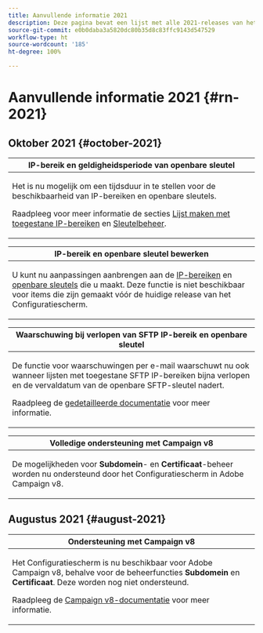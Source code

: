 ```yaml
---
title: Aanvullende informatie 2021
description: Deze pagina bevat een lijst met alle 2021-releases van het Configuratiescherm.
source-git-commit: e0b0daba3a5820dc80b35d8c83ffc9143d547529
workflow-type: ht
source-wordcount: '185'
ht-degree: 100%

---
```


# Aanvullende informatie 2021 {#rn-2021}

## Oktober 2021 {#october-2021}

<table>
<thead>
<tr>
<th><strong>IP-bereik en geldigheidsperiode van openbare sleutel</strong><br/></th>
</tr>
</thead>
<tbody>
<tr>
<td>
<p>Het is nu mogelijk om een tijdsduur in te stellen voor de beschikbaarheid van IP-bereiken en openbare sleutels. </p><p>Raadpleeg voor meer informatie de secties <a href="../sftp/using/ip-range-allow-listing.md#adding-ip-addresses-allow-list">Lijst maken met toegestane IP-bereiken</a> en <a href="../sftp/using/key-management.md#installing-ssh-key">Sleutelbeheer</a>.</p>
</td>
</tr>
</tbody>
</table>

<table>
<thead>
<tr>
<th><strong>IP-bereik en openbare sleutel bewerken</strong><br/></th>
</tr>
</thead>
<tbody>
<tr>
<td>
<p>U kunt nu aanpassingen aanbrengen aan de <a href="../sftp/using/ip-range-allow-listing.md#editing-ip-ranges">IP-bereiken</a> en <a href="../sftp/using/key-management.md#editing-public-keys">openbare sleutels</a> die u maakt. Deze functie is niet beschikbaar voor items die zijn gemaakt vóór de huidige release van het Configuratiescherm.
</td>
</tr>
</tbody>
</table>

<table>
<thead>
<tr>
<th><strong>Waarschuwing bij verlopen van SFTP IP-bereik en openbare sleutel</strong><br/></th>
</tr>
</thead>
<tbody>
<tr>
<td>
<p>De functie voor waarschuwingen per e-mail waarschuwt nu ook wanneer lijsten met toegestane SFTP IP-bereiken bijna verlopen en de vervaldatum van de openbare SFTP-sleutel nadert.</p><p>Raadpleeg de <a href="../performance-monitoring/using/email-alerting.md">gedetailleerde documentatie</a> voor meer informatie.</p>
</td>
</tr>
</tbody>
</table>

<table>
<thead>
<tr>
<th><strong>Volledige ondersteuning met Campaign v8</strong><br/></th>
</tr>
</thead>
<tbody>
<tr>
<td>
<p>De mogelijkheden voor <strong>Subdomein</strong>- en <strong>Certificaat</strong>-beheer worden nu ondersteund door het Configuratiescherm in Adobe Campaign v8.</a></p>
</td>
</tr>
</tbody>
</table>

## Augustus 2021 {#august-2021}

<table>
<thead>
<tr>
<th><strong>Ondersteuning met Campaign v8</strong><br/></th>
</tr>
</thead>
<tbody>
<tr>
<td>
<p>Het Configuratiescherm is nu beschikbaar voor Adobe Campaign v8, behalve voor de beheerfuncties <strong>Subdomein</strong> en <strong>Certificaat</strong>. Deze worden nog niet ondersteund.</p><p>Raadpleeg de <a href="https://experienceleague.adobe.com/docs/campaign/campaign-v8/deploy/self-service.html?lang=nl" target="blank">Campaign v8-documentatie</a> voor meer informatie.</p>
</td>
</tr>
</tbody>
</table>
